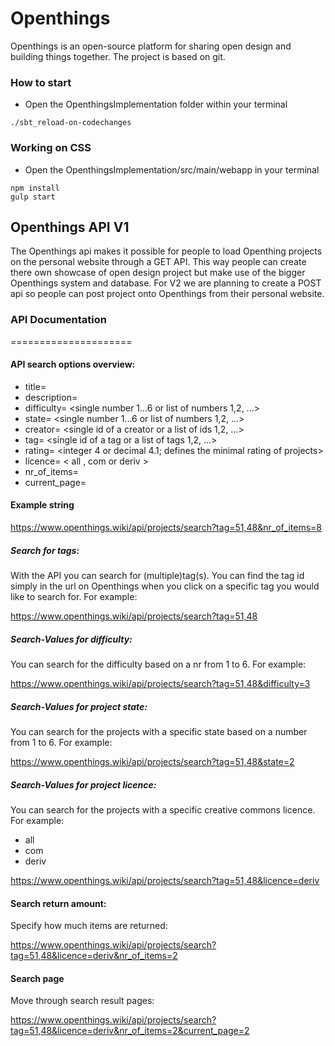 Openthings
==========
Openthings is an open-source platform for sharing open design and building things together. The project is based on git.

### How to start
- Open the OpenthingsImplementation folder within your terminal
```
./sbt_reload-on-codechanges
```

### Working on CSS
- Open the OpenthingsImplementation/src/main/webapp in your terminal
```
npm install
gulp start
```

## Openthings API V1
The Openthings api makes it possible for people to load Openthing projects on the personal website through a GET API. This way people can create there own showcase of open design project but make use of the bigger Openthings system and database. For V2 we are planning to create a POST api so people can post project onto Openthings from their personal website.

### API Documentation
=====================

#### API search options overview:
- title= <fulltext search>
- description= <fulltext search>
- difficulty= <single number 1...6 or list of numbers 1,2, ...>
- state= <single number 1...6 or list of numbers 1,2, ...>
- creator= <single id of a creator or a list of ids  1,2, ...>
- tag= <single id of a tag or a list of tags  1,2, ...>
- rating= <integer 4 or decimal 4.1; defines the minimal rating of projects>
- licence= < all , com or deriv >
- nr_of_items= <number of items for pagination>
- current_page= <number o the current page>

#### Example string
https://www.openthings.wiki/api/projects/search?tag=51,48&nr_of_items=8

##### Search for tags:
With the API you can search for (multiple)tag(s). You can find the tag id simply in the url on Openthings when you click on a specific tag you would like to search for. For example:

https://www.openthings.wiki/api/projects/search?tag=51,48

##### Search-Values for difficulty:
You can search for the difficulty based on a nr from 1 to 6. For example:

https://www.openthings.wiki/api/projects/search?tag=51,48&difficulty=3

##### Search-Values for project state:
You can search for the projects with a specific state based on a number from 1 to 6. For example:

https://www.openthings.wiki/api/projects/search?tag=51,48&state=2

##### Search-Values for project licence:
You can search for the projects with a specific creative commons licence. For example:

- all
- com
- deriv

https://www.openthings.wiki/api/projects/search?tag=51,48&licence=deriv

#### Search return amount:
Specify how much items are returned:

https://www.openthings.wiki/api/projects/search?tag=51,48&licence=deriv&nr_of_items=2


#### Search page
Move through search result pages:

https://www.openthings.wiki/api/projects/search?tag=51,48&licence=deriv&nr_of_items=2&current_page=2
